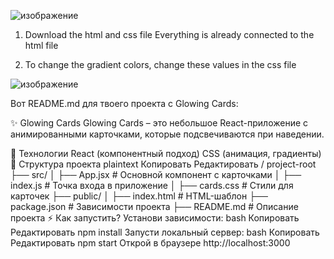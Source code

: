 ![изображение](https://github.com/user-attachments/assets/9099d671-2fed-4f20-b647-c23238e881b3)

1. Download the html and css file Everything is already connected to the html file

2. To change the gradient colors, change these values ​​in the css file

![изображение](https://github.com/user-attachments/assets/6e9f0cf2-8325-4208-a9b0-24a2f54c712c)



Вот README.md для твоего проекта с Glowing Cards:

✨ Glowing Cards
Glowing Cards – это небольшое React-приложение с анимированными карточками, которые подсвечиваются при наведении.

🚀 Технологии
React (компонентный подход)
CSS (анимация, градиенты)
📂 Структура проекта
plaintext
Копировать
Редактировать
/ project-root
  ├── src/
  │   ├── App.jsx        # Основной компонент с карточками
  │   ├── index.js       # Точка входа в приложение
  │   ├── cards.css      # Стили для карточек
  ├── public/
  │   ├── index.html     # HTML-шаблон
  ├── package.json       # Зависимости проекта
  ├── README.md          # Описание проекта
⚡ Как запустить?
Установи зависимости:
bash
Копировать
Редактировать
npm install
Запусти локальный сервер:
bash
Копировать
Редактировать
npm start
Открой в браузере http://localhost:3000
